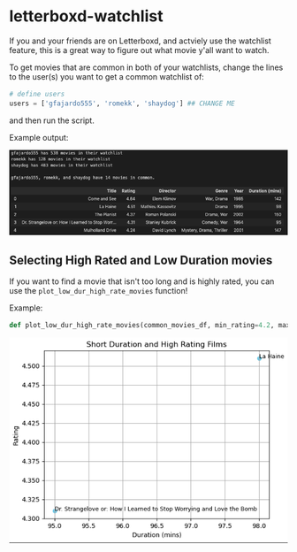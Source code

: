 # letterboxd-watchlist

If you and your friends are on Letterboxd, and actviely use the watchlist feature, this is a great way to figure out what movie y'all want to watch. 

To get movies that are common in both of your watchlists, change the lines to the user(s) you want to get a common watchlist of:

```python
# define users
users = ['gfajardo555', 'romekk', 'shaydog'] ## CHANGE ME
``` 
and then run the script. 

Example output:

![common_watchlist](imgs/watchlist_ex.png)

## Selecting High Rated and Low Duration movies

If you want to find a movie that isn't too long and is highly rated, you can use the ```plot_low_dur_high_rate_movies``` function!

Example: 

```python
def plot_low_dur_high_rate_movies(common_movies_df, min_rating=4.2, max_duration=100, font_size=9, save_dir=None):
```

![plot_low_dur_high_rate_movies](imgs/watchlist_plot.png)
